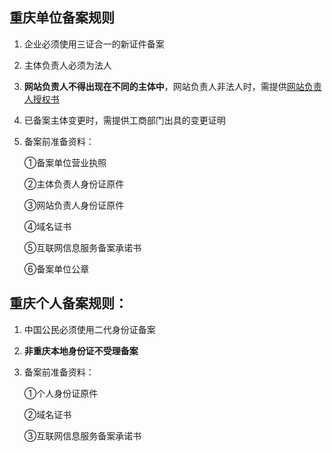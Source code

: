 ## 重庆单位备案规则

1. 企业必须使用三证合一的新证件备案

2. 主体负责人必须为法人

3. **网站负责人不得出现在不同的主体中**，网站负责人非法人时，需提供[网站负责人授权书](https://badownload.s3.cn-north-1.jdcloud-oss.com/buchongziliao/chongqing/chongqingshouquanshu.doc)

4. 已备案主体变更时，需提供工商部门出具的变更证明

6. 备案前准备资料：

   ①备案单位营业执照

   ②主体负责人身份证原件

   ③网站负责人身份证原件
   
   ④域名证书
   
   ⑤互联网信息服务备案承诺书

   ⑥备案单位公章

## 重庆个人备案规则：

1. 中国公民必须使用二代身份证备案

2. **非重庆本地身份证不受理备案** 

3. 备案前准备资料：

   ①个人身份证原件
   
   ②域名证书
   
   ③互联网信息服务备案承诺书

 
